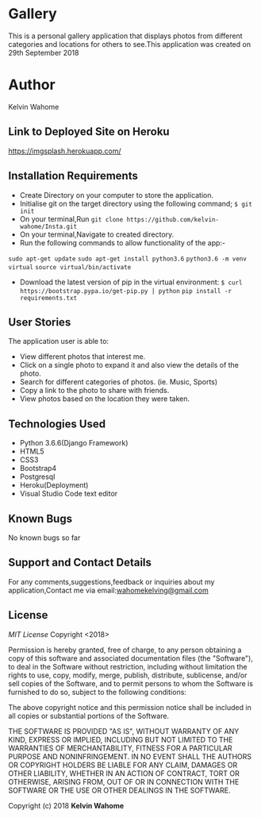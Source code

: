 # Gallery

 This is a personal gallery application that displays photos from different categories and locations for others to see.This application was created on 29th September 2018

# Author
Kelvin Wahome

## Link to Deployed Site on Heroku
https://imgsplash.herokuapp.com/

## Installation Requirements
- Create Directory on your computer to store the application.
- Initialise git on the target directory using the following command;
    `$ git init`
- On your terminal,Run `git clone https://github.com/kelvin-wahome/Insta.git`
- On your terminal,Navigate to created directory.
- Run the following commands to allow functionality of the app:-

`sudo apt-get update`
`sudo apt-get install python3.6`
`python3.6 -m venv virtual`
`source virtual/bin/activate`
- Download the latest version of pip in the virtual environment: `$ curl https://bootstrap.pypa.io/get-pip.py | python`
`pip install -r requirements.txt`


## User Stories
The application user is able to:
- View different photos that interest me.
- Click on a single photo to expand it and also view the details of the photo.
- Search for different categories of photos. (ie. Music, Sports)
- Copy a link to the photo to share with friends.
- View photos based on the location they were taken.

## Technologies Used
- Python 3.6.6(Django Framework)
- HTML5
- CSS3
- Bootstrap4
- Postgresql
- Heroku(Deployment)
- Visual Studio Code text editor

## Known Bugs
No known bugs so far

## Support and Contact Details
For any comments,suggestions,feedback or inquiries about my application,Contact me via email:wahomekelving@gmail.com


## License
*MIT License*
Copyright <2018> <Kelvin Wahome>

Permission is hereby granted, free of charge, to any person obtaining a copy of this software and associated documentation files (the "Software"), to deal in the Software without restriction, including without limitation the rights to use, copy, modify, merge, publish, distribute, sublicense, and/or sell copies of the Software, and to permit persons to whom the Software is furnished to do so, subject to the following conditions:

The above copyright notice and this permission notice shall be included in all copies or substantial portions of the Software.

THE SOFTWARE IS PROVIDED "AS IS", WITHOUT WARRANTY OF ANY KIND, EXPRESS OR IMPLIED, INCLUDING BUT NOT LIMITED TO THE WARRANTIES OF MERCHANTABILITY, FITNESS FOR A PARTICULAR PURPOSE AND NONINFRINGEMENT. IN NO EVENT SHALL THE AUTHORS OR COPYRIGHT HOLDERS BE LIABLE FOR ANY CLAIM, DAMAGES OR OTHER LIABILITY, WHETHER IN AN ACTION OF CONTRACT, TORT OR OTHERWISE, ARISING FROM, OUT OF OR IN CONNECTION WITH THE SOFTWARE OR THE USE OR OTHER DEALINGS IN THE SOFTWARE.

Copyright (c) 2018 **Kelvin Wahome**
